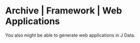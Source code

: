 ﻿Archive | Framework | Web Applications
======================================

You also might be able to generate web applications in J Data.